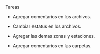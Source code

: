 Tareas

- Agregar comentarios en los archivos.

- Cambiar estatus en los archivos.

- Agregar las demas zonas y estaciones.

- Agregar comentarios en las carpetas.

